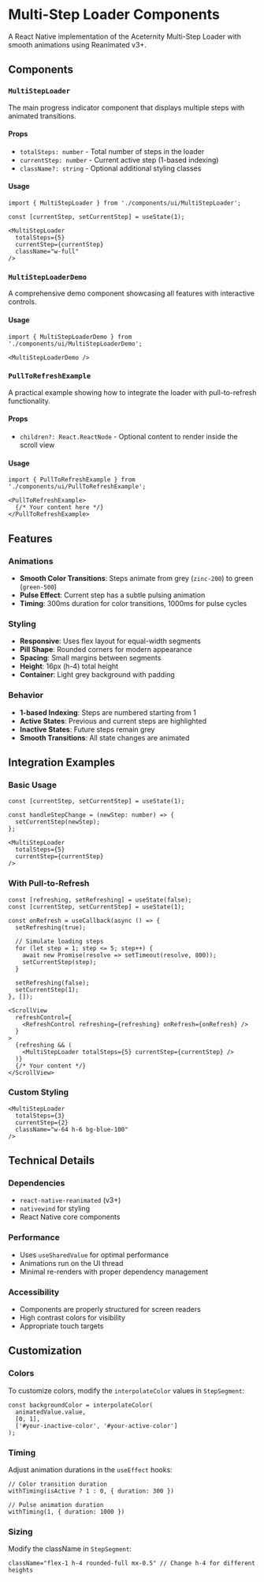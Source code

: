 # Multi-Step Loader Components

A React Native implementation of the Aceternity Multi-Step Loader with smooth animations using Reanimated v3+.

## Components

### `MultiStepLoader`

The main progress indicator component that displays multiple steps with animated transitions.

#### Props

- `totalSteps: number` - Total number of steps in the loader
- `currentStep: number` - Current active step (1-based indexing)
- `className?: string` - Optional additional styling classes

#### Usage

```tsx
import { MultiStepLoader } from './components/ui/MultiStepLoader';

const [currentStep, setCurrentStep] = useState(1);

<MultiStepLoader
  totalSteps={5}
  currentStep={currentStep}
  className="w-full"
/>
```

### `MultiStepLoaderDemo`

A comprehensive demo component showcasing all features with interactive controls.

#### Usage

```tsx
import { MultiStepLoaderDemo } from './components/ui/MultiStepLoaderDemo';

<MultiStepLoaderDemo />
```

### `PullToRefreshExample`

A practical example showing how to integrate the loader with pull-to-refresh functionality.

#### Props

- `children?: React.ReactNode` - Optional content to render inside the scroll view

#### Usage

```tsx
import { PullToRefreshExample } from './components/ui/PullToRefreshExample';

<PullToRefreshExample>
  {/* Your content here */}
</PullToRefreshExample>
```

## Features

### Animations

- **Smooth Color Transitions**: Steps animate from grey (`zinc-200`) to green (`green-500`)
- **Pulse Effect**: Current step has a subtle pulsing animation
- **Timing**: 300ms duration for color transitions, 1000ms for pulse cycles

### Styling

- **Responsive**: Uses flex layout for equal-width segments
- **Pill Shape**: Rounded corners for modern appearance
- **Spacing**: Small margins between segments
- **Height**: 16px (h-4) total height
- **Container**: Light grey background with padding

### Behavior

- **1-based Indexing**: Steps are numbered starting from 1
- **Active States**: Previous and current steps are highlighted
- **Inactive States**: Future steps remain grey
- **Smooth Transitions**: All state changes are animated

## Integration Examples

### Basic Usage

```tsx
const [currentStep, setCurrentStep] = useState(1);

const handleStepChange = (newStep: number) => {
  setCurrentStep(newStep);
};

<MultiStepLoader
  totalSteps={5}
  currentStep={currentStep}
/>
```

### With Pull-to-Refresh

```tsx
const [refreshing, setRefreshing] = useState(false);
const [currentStep, setCurrentStep] = useState(1);

const onRefresh = useCallback(async () => {
  setRefreshing(true);
  
  // Simulate loading steps
  for (let step = 1; step <= 5; step++) {
    await new Promise(resolve => setTimeout(resolve, 800));
    setCurrentStep(step);
  }
  
  setRefreshing(false);
  setCurrentStep(1);
}, []);

<ScrollView
  refreshControl={
    <RefreshControl refreshing={refreshing} onRefresh={onRefresh} />
  }
>
  {refreshing && (
    <MultiStepLoader totalSteps={5} currentStep={currentStep} />
  )}
  {/* Your content */}
</ScrollView>
```

### Custom Styling

```tsx
<MultiStepLoader
  totalSteps={3}
  currentStep={2}
  className="w-64 h-6 bg-blue-100"
/>
```

## Technical Details

### Dependencies

- `react-native-reanimated` (v3+)
- `nativewind` for styling
- React Native core components

### Performance

- Uses `useSharedValue` for optimal performance
- Animations run on the UI thread
- Minimal re-renders with proper dependency management

### Accessibility

- Components are properly structured for screen readers
- High contrast colors for visibility
- Appropriate touch targets

## Customization

### Colors

To customize colors, modify the `interpolateColor` values in `StepSegment`:

```tsx
const backgroundColor = interpolateColor(
  animatedValue.value,
  [0, 1],
  ['#your-inactive-color', '#your-active-color']
);
```

### Timing

Adjust animation durations in the `useEffect` hooks:

```tsx
// Color transition duration
withTiming(isActive ? 1 : 0, { duration: 300 })

// Pulse animation duration
withTiming(1, { duration: 1000 })
```

### Sizing

Modify the className in `StepSegment`:

```tsx
className="flex-1 h-4 rounded-full mx-0.5" // Change h-4 for different heights
``` 